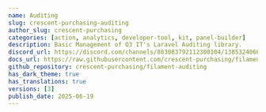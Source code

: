 ```yaml
---
name: Auditing
slug: crescent-purchasing-auditing
author_slug: crescent-purchasing
categories: [action, analytics, developer-tool, kit, panel-builder]
description: Basic Management of O3 IT's Laravel Auditing library.
discord_url: https://discord.com/channels/883083792112300104/1385324066319237120
docs_url: https://raw.githubusercontent.com/crescent-purchasing/filament-auditing/refs/heads/main/README.md
github_repository: crescent-purchasing/filament-auditing
has_dark_theme: true
has_translations: true
versions: [3]
publish_date: 2025-06-19
---
```

